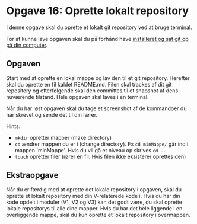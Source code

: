 # Opgave 16: Oprette lokalt repository

I denne opgave skal du oprette et lokalt git repository ved at bruge terminal.

For at kunne lave opgaven skal du på forhånd have [installeret og sat git op på din computer](https://github.com/Visualisering-DK/github/blob/master/README.md#for-at-komme-igang).


## Opgaven

Start med at oprette en lokal mappe og lav den til et git repository. Herefter skal du oprette en fil kaldet README.md. Filen skal trackes af dit git repository og efterfølgende skal den committes til et snapshot af dens nuværende tilstand. Hele opgaven skal laves i en terminal. 

Når du har løst opgaven skal du tage et screenshot af de kommandoer du har skrevet og sende det til din lærer.

Hints:
* `mkdir` opretter mapper (make directory)
* `cd` ændrer mappen du er i (change directory). Fx `cd minMappe/` går ind i mappen 'minMappe'. Hvis du vil gå et niveau op skrives `cd ..`
* `touch` opretter filer (rører en fil. Hvis filen ikke eksisterer oprettes den)

## Ekstraopgave

Når du er færdig med at oprette det lokale repository i opgaven, skal du oprette et lokalt repository med din V-relaterede kode i.
Hvis du har din kode opdelt i moduler (V1, V2 og V3) kan det godt være, du skal oprette lokale repositorys til alle dine mapper. Hvis du har det hele liggende i en overliggende mappe, skal du kun oprette et lokalt repository i overmappen.
